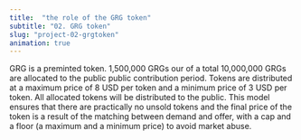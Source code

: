 ```yaml
---
title:  "the role of the GRG token"
subtitle: "02. GRG token"
slug: "project-02-grgtoken"
animation: true
---
```


GRG is a preminted token. 1,500,000 GRGs our of a total 10,000,000 GRGs are allocated to the public public contribution period.
Tokens are distributed at a maximum price of 8 USD per token and a minimum price of 3 USD per token.
All allocated tokens will be distributed to the public.
This model ensures that there are practically no unsold tokens and the final price of the token is a result of the matching between demand and offer, with a cap and a floor (a maximum and a minimum price) to avoid market abuse.
